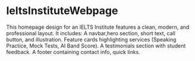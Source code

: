 # IeltsInstituteWebpage
This homepage design for an IELTS Institute features a clean, modern, and professional layout. It includes: A navbar,hero section, short text, call button, and illustration. Feature cards highlighting services (Speaking Practice, Mock Tests, AI Band Score). A testimonials section with student feedback. A footer containing contact info, quick links.

